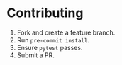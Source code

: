 # Contributing

1. Fork and create a feature branch.
2. Run `pre-commit install`.
3. Ensure `pytest` passes.
4. Submit a PR.

